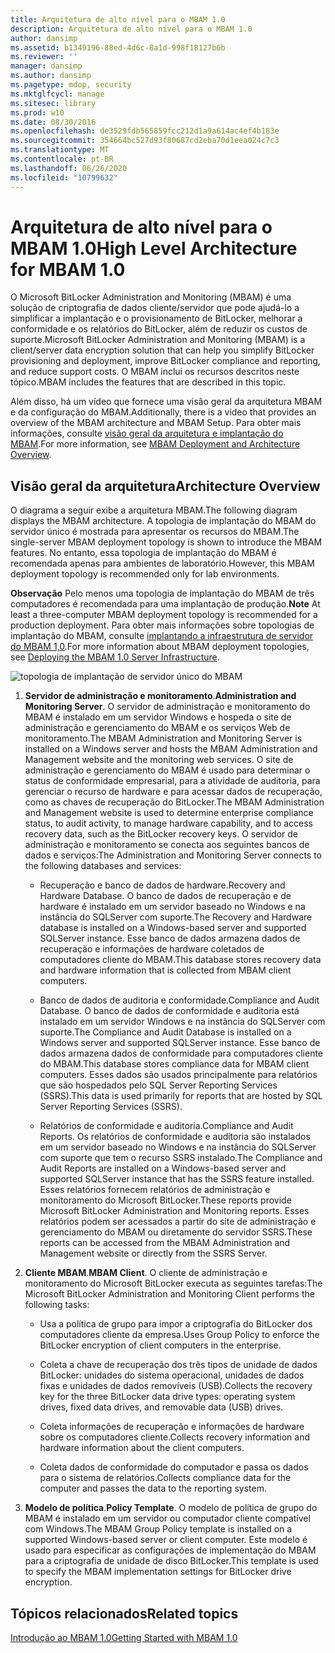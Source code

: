 ```yaml
---
title: Arquitetura de alto nível para o MBAM 1.0
description: Arquitetura de alto nível para o MBAM 1.0
author: dansimp
ms.assetid: b1349196-88ed-4d6c-8a1d-998f18127b6b
ms.reviewer: ''
manager: dansimp
ms.author: dansimp
ms.pagetype: mdop, security
ms.mktglfcycl: manage
ms.sitesec: library
ms.prod: w10
ms.date: 08/30/2016
ms.openlocfilehash: de3529fdb565859fcc212d1a9a614ac4ef4b183e
ms.sourcegitcommit: 354664bc527d93f80687cd2eba70d1eea024c7c3
ms.translationtype: MT
ms.contentlocale: pt-BR
ms.lasthandoff: 06/26/2020
ms.locfileid: "10799632"
---
```

# <span data-ttu-id="8df37-103">Arquitetura de alto nível para o MBAM 1.0</span><span class="sxs-lookup"><span data-stu-id="8df37-103">High Level Architecture for MBAM 1.0</span></span>


<span data-ttu-id="8df37-104">O Microsoft BitLocker Administration and Monitoring (MBAM) é uma solução de criptografia de dados cliente/servidor que pode ajudá-lo a simplificar a implantação e o provisionamento de BitLocker, melhorar a conformidade e os relatórios do BitLocker, além de reduzir os custos de suporte.</span><span class="sxs-lookup"><span data-stu-id="8df37-104">Microsoft BitLocker Administration and Monitoring (MBAM) is a client/server data encryption solution that can help you simplify BitLocker provisioning and deployment, improve BitLocker compliance and reporting, and reduce support costs.</span></span> <span data-ttu-id="8df37-105">O MBAM inclui os recursos descritos neste tópico.</span><span class="sxs-lookup"><span data-stu-id="8df37-105">MBAM includes the features that are described in this topic.</span></span>

<span data-ttu-id="8df37-106">Além disso, há um vídeo que fornece uma visão geral da arquitetura MBAM e da configuração do MBAM.</span><span class="sxs-lookup"><span data-stu-id="8df37-106">Additionally, there is a video that provides an overview of the MBAM architecture and MBAM Setup.</span></span> <span data-ttu-id="8df37-107">Para obter mais informações, consulte [visão geral da arquitetura e implantação do MBAM](https://go.microsoft.com/fwlink/p/?LinkId=258392).</span><span class="sxs-lookup"><span data-stu-id="8df37-107">For more information, see [MBAM Deployment and Architecture Overview](https://go.microsoft.com/fwlink/p/?LinkId=258392).</span></span>

## <span data-ttu-id="8df37-108">Visão geral da arquitetura</span><span class="sxs-lookup"><span data-stu-id="8df37-108">Architecture Overview</span></span>


<span data-ttu-id="8df37-109">O diagrama a seguir exibe a arquitetura MBAM.</span><span class="sxs-lookup"><span data-stu-id="8df37-109">The following diagram displays the MBAM architecture.</span></span> <span data-ttu-id="8df37-110">A topologia de implantação do MBAM do servidor único é mostrada para apresentar os recursos do MBAM.</span><span class="sxs-lookup"><span data-stu-id="8df37-110">The single-server MBAM deployment topology is shown to introduce the MBAM features.</span></span> <span data-ttu-id="8df37-111">No entanto, essa topologia de implantação do MBAM é recomendada apenas para ambientes de laboratório.</span><span class="sxs-lookup"><span data-stu-id="8df37-111">However, this MBAM deployment topology is recommended only for lab environments.</span></span>

<span data-ttu-id="8df37-112">**Observação**  Pelo menos uma topologia de implantação do MBAM de três computadores é recomendada para uma implantação de produção.</span><span class="sxs-lookup"><span data-stu-id="8df37-112">**Note** At least a three-computer MBAM deployment topology is recommended for a production deployment.</span></span> <span data-ttu-id="8df37-113">Para obter mais informações sobre topologias de implantação do MBAM, consulte [implantando a infraestrutura de servidor do MBAM 1,0](deploying-the-mbam-10-server-infrastructure.md).</span><span class="sxs-lookup"><span data-stu-id="8df37-113">For more information about MBAM deployment topologies, see [Deploying the MBAM 1.0 Server Infrastructure](deploying-the-mbam-10-server-infrastructure.md).</span></span>

 

![topologia de implantação de servidor único do MBAM](images/mbam-1-server.jpg)

1.  <span data-ttu-id="8df37-115">**Servidor de administração e monitoramento**.</span><span class="sxs-lookup"><span data-stu-id="8df37-115">**Administration and Monitoring Server**.</span></span> <span data-ttu-id="8df37-116">O servidor de administração e monitoramento do MBAM é instalado em um servidor Windows e hospeda o site de administração e gerenciamento do MBAM e os serviços Web de monitoramento.</span><span class="sxs-lookup"><span data-stu-id="8df37-116">The MBAM Administration and Monitoring Server is installed on a Windows server and hosts the MBAM Administration and Management website and the monitoring web services.</span></span> <span data-ttu-id="8df37-117">O site de administração e gerenciamento do MBAM é usado para determinar o status de conformidade empresarial, para a atividade de auditoria, para gerenciar o recurso de hardware e para acessar dados de recuperação, como as chaves de recuperação do BitLocker.</span><span class="sxs-lookup"><span data-stu-id="8df37-117">The MBAM Administration and Management website is used to determine enterprise compliance status, to audit activity, to manage hardware capability, and to access recovery data, such as the BitLocker recovery keys.</span></span> <span data-ttu-id="8df37-118">O servidor de administração e monitoramento se conecta aos seguintes bancos de dados e serviços:</span><span class="sxs-lookup"><span data-stu-id="8df37-118">The Administration and Monitoring Server connects to the following databases and services:</span></span>

    -   <span data-ttu-id="8df37-119">Recuperação e banco de dados de hardware.</span><span class="sxs-lookup"><span data-stu-id="8df37-119">Recovery and Hardware Database.</span></span> <span data-ttu-id="8df37-120">O banco de dados de recuperação e de hardware é instalado em um servidor baseado no Windows e na instância do SQLServer com suporte.</span><span class="sxs-lookup"><span data-stu-id="8df37-120">The Recovery and Hardware database is installed on a Windows-based server and supported SQLServer instance.</span></span> <span data-ttu-id="8df37-121">Esse banco de dados armazena dados de recuperação e informações de hardware coletados de computadores cliente do MBAM.</span><span class="sxs-lookup"><span data-stu-id="8df37-121">This database stores recovery data and hardware information that is collected from MBAM client computers.</span></span>

    -   <span data-ttu-id="8df37-122">Banco de dados de auditoria e conformidade.</span><span class="sxs-lookup"><span data-stu-id="8df37-122">Compliance and Audit Database.</span></span> <span data-ttu-id="8df37-123">O banco de dados de conformidade e auditoria está instalado em um servidor Windows e na instância do SQLServer com suporte.</span><span class="sxs-lookup"><span data-stu-id="8df37-123">The Compliance and Audit Database is installed on a Windows server and supported SQLServer instance.</span></span> <span data-ttu-id="8df37-124">Esse banco de dados armazena dados de conformidade para computadores cliente do MBAM.</span><span class="sxs-lookup"><span data-stu-id="8df37-124">This database stores compliance data for MBAM client computers.</span></span> <span data-ttu-id="8df37-125">Esses dados são usados principalmente para relatórios que são hospedados pelo SQL Server Reporting Services (SSRS).</span><span class="sxs-lookup"><span data-stu-id="8df37-125">This data is used primarily for reports that are hosted by SQL Server Reporting Services (SSRS).</span></span>

    -   <span data-ttu-id="8df37-126">Relatórios de conformidade e auditoria.</span><span class="sxs-lookup"><span data-stu-id="8df37-126">Compliance and Audit Reports.</span></span> <span data-ttu-id="8df37-127">Os relatórios de conformidade e auditoria são instalados em um servidor baseado no Windows e na instância do SQLServer com suporte que tem o recurso SSRS instalado.</span><span class="sxs-lookup"><span data-stu-id="8df37-127">The Compliance and Audit Reports are installed on a Windows-based server and supported SQLServer instance that has the SSRS feature installed.</span></span> <span data-ttu-id="8df37-128">Esses relatórios fornecem relatórios de administração e monitoramento do Microsoft BitLocker.</span><span class="sxs-lookup"><span data-stu-id="8df37-128">These reports provide Microsoft BitLocker Administration and Monitoring reports.</span></span> <span data-ttu-id="8df37-129">Esses relatórios podem ser acessados a partir do site de administração e gerenciamento do MBAM ou diretamente do servidor SSRS.</span><span class="sxs-lookup"><span data-stu-id="8df37-129">These reports can be accessed from the MBAM Administration and Management website or directly from the SSRS Server.</span></span>

2.  <span data-ttu-id="8df37-130">**Cliente MBAM**.</span><span class="sxs-lookup"><span data-stu-id="8df37-130">**MBAM Client**.</span></span> <span data-ttu-id="8df37-131">O cliente de administração e monitoramento do Microsoft BitLocker executa as seguintes tarefas:</span><span class="sxs-lookup"><span data-stu-id="8df37-131">The Microsoft BitLocker Administration and Monitoring Client performs the following tasks:</span></span>

    -   <span data-ttu-id="8df37-132">Usa a política de grupo para impor a criptografia do BitLocker dos computadores cliente da empresa.</span><span class="sxs-lookup"><span data-stu-id="8df37-132">Uses Group Policy to enforce the BitLocker encryption of client computers in the enterprise.</span></span>

    -   <span data-ttu-id="8df37-133">Coleta a chave de recuperação dos três tipos de unidade de dados BitLocker: unidades do sistema operacional, unidades de dados fixas e unidades de dados removíveis (USB).</span><span class="sxs-lookup"><span data-stu-id="8df37-133">Collects the recovery key for the three BitLocker data drive types: operating system drives, fixed data drives, and removable data (USB) drives.</span></span>

    -   <span data-ttu-id="8df37-134">Coleta informações de recuperação e informações de hardware sobre os computadores cliente.</span><span class="sxs-lookup"><span data-stu-id="8df37-134">Collects recovery information and hardware information about the client computers.</span></span>

    -   <span data-ttu-id="8df37-135">Coleta dados de conformidade do computador e passa os dados para o sistema de relatórios.</span><span class="sxs-lookup"><span data-stu-id="8df37-135">Collects compliance data for the computer and passes the data to the reporting system.</span></span>

3.  <span data-ttu-id="8df37-136">**Modelo de política**.</span><span class="sxs-lookup"><span data-stu-id="8df37-136">**Policy Template**.</span></span> <span data-ttu-id="8df37-137">O modelo de política de grupo do MBAM é instalado em um servidor ou computador cliente compatível com Windows.</span><span class="sxs-lookup"><span data-stu-id="8df37-137">The MBAM Group Policy template is installed on a supported Windows-based server or client computer.</span></span> <span data-ttu-id="8df37-138">Este modelo é usado para especificar as configurações de implementação do MBAM para a criptografia de unidade de disco BitLocker.</span><span class="sxs-lookup"><span data-stu-id="8df37-138">This template is used to specify the MBAM implementation settings for BitLocker drive encryption.</span></span>

## <span data-ttu-id="8df37-139">Tópicos relacionados</span><span class="sxs-lookup"><span data-stu-id="8df37-139">Related topics</span></span>


[<span data-ttu-id="8df37-140">Introdução ao MBAM 1.0</span><span class="sxs-lookup"><span data-stu-id="8df37-140">Getting Started with MBAM 1.0</span></span>](getting-started-with-mbam-10.md)

 

 





